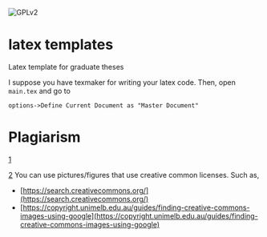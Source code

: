 ![GPLv2][]

[GPLv2]: https://img.shields.io/badge/license-GPLv2-lightgrey.svg


# latex templates
Latex template for graduate theses 

I suppose you have texmaker for writing your latex code.
Then, open ```main.tex``` and go to

```options->Define Current Document as "Master Document"```

# Plagiarism

[1](https://www.lib.auth.gr/el/%CF%80%CE%BD%CE%B5%CF%85%CE%BC%CE%B1%CF%84%CE%B9%CE%BA%CE%AC-%CE%B4%CE%B9%CE%BA%CE%B1%CE%B9%CF%8E%CE%BC%CE%B1%CF%84%CE%B1-%CE%BB%CE%BF%CE%B3%CE%BF%CE%BA%CE%BB%CE%BF%CF%80%CE%AE)

[2](https://wts.indiana.edu/writing-guides/plagiarism.html)
You can use pictures/figures that use creative common licenses. Such as,
- [https://search.creativecommons.org/](https://search.creativecommons.org/)
- [https://copyright.unimelb.edu.au/guides/finding-creative-commons-images-using-google](https://copyright.unimelb.edu.au/guides/finding-creative-commons-images-using-google)





